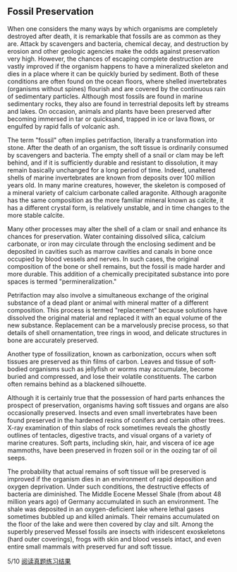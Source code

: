 ## Fossil Preservation

When one considers the many ways by which organisms are completely destroyed after death, it is remarkable that fossils are as common as they are. Attack by scavengers and bacteria, chemical decay, and destruction by erosion and other geologic agencies make the odds against preservation very high. However, the chances of escaping complete destruction are vastly improved if the organism happens to have a mineralized skeleton and dies in a place where it can be quickly buried by sediment. Both of these conditions are often found on the ocean floors, where shelled invertebrates (organisms without spines) flourish and are covered by the continuous rain of sedimentary particles. Although most fossils are found in marine sedimentary rocks, they also are found in terrestrial deposits left by streams and lakes. On occasion, animals and plants have been preserved after becoming immersed in tar or quicksand, trapped in ice or lava flows, or engulfed by rapid falls of volcanic ash.

The term "fossil" often implies petrifaction, literally a transformation into stone. After the death of an organism, the soft tissue is ordinarily consumed by scavengers and bacteria. The empty shell of a snail or clam may be left behind, and if it is sufficiently durable and resistant to dissolution, it may remain basically unchanged for a long period of time. Indeed, unaltered shells of marine invertebrates are known from deposits over 100 million years old. In many marine creatures, however, the skeleton is composed of a mineral variety of calcium carbonate called aragonite. Although aragonite has the same composition as the more familiar mineral known as calcite, it has a different crystal form, is relatively unstable, and in time changes to the more stable calcite.

Many other processes may alter the shell of a clam or snail and enhance its chances for preservation. Water containing dissolved silica, calcium carbonate, or iron may circulate through the enclosing sediment and be deposited in cavities such as marrow cavities and canals in bone once occupied by blood vessels and nerves. In such cases, the original composition of the bone or shell remains, but the fossil is made harder and more durable. This addition of a chemically precipitated substance into pore spaces is termed "permineralization."

Petrifaction may also involve a simultaneous exchange of the original substance of a dead plant or animal with mineral matter of a different composition. This process is termed "replacement" because solutions have dissolved the original material and replaced it with an equal volume of the new substance. Replacement can be a marvelously precise process, so that details of shell ornamentation, tree rings in wood, and delicate structures in bone are accurately preserved.

Another type of fossilization, known as carbonization, occurs when soft tissues are preserved as thin films of carbon. Leaves and tissue of soft-bodied organisms such as jellyfish or worms may accumulate, become buried and compressed, and lose their volatile constituents. The carbon often remains behind as a blackened silhouette.

Although it is certainly true that the possession of hard parts enhances the prospect of preservation, organisms having soft tissues and organs are also occasionally preserved. Insects and even small invertebrates have been found preserved in the hardened resins of conifers and certain other trees. X-ray examination of thin slabs of rock sometimes reveals the ghostly outlines of tentacles, digestive tracts, and visual organs of a variety of marine creatures. Soft parts, including skin, hair, and viscera of ice age mammoths, have been preserved in frozen soil or in the oozing tar of oil seeps.

The probability that actual remains of soft tissue will be preserved is improved if the organism dies in an environment of rapid deposition and oxygen deprivation. Under such conditions, the destructive effects of bacteria are diminished. The Middle Eocene Messel Shale (from about 48 million years ago) of Germany accumulated in such an environment. The shale was deposited in an oxygen-deficient lake where lethal gases sometimes bubbled up and killed animals. Their remains accumulated on the floor of the lake and were then covered by clay and silt. Among the superbly preserved Messel fossils are insects with iridescent exoskeletons (hard outer coverings), frogs with skin and blood vessels intact, and even entire small mammals with preserved fur and soft tissue.

5/10 [阅读真题练习结果](https://toefl.kmf.com/reading/result/165975250507214427)


